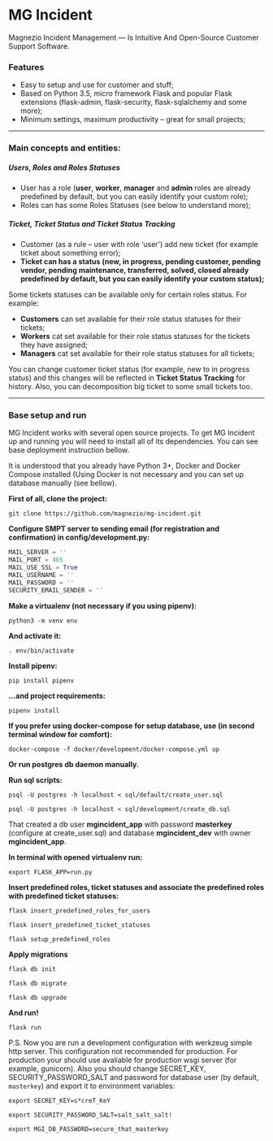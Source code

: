 # MG Incident
Magnezio Incident Management — Is Intuitive And Open-Source Customer Support Software.

### Features
* Easy to setup and use for customer and stuff;
* Based on Python 3.5, micro framework Flask and popular Flask extensions (flask-admin, flask-security, flask-sqlalchemy and some more);
*  Minimum settings, maximum productivity – great for small projects;

------------


### Main concepts and entities:
##### Users, Roles and Roles Statuses
- User has a role (**user**, **worker**, **manager** and **admin** roles are already predefined by default, but you can easily identify your custom role);
- Roles can has some Roles Statuses (see below to understand more);

##### Ticket, Ticket Status and Ticket Status Tracking
- Customer (as a rule – user with role ‘user’) add new ticket (for example ticket about something error);
- **Ticket can has a status (new, in progress, pending customer, pending vendor, pending maintenance, transferred, solved, closed already predefined by default, but you can easily identify your custom status);**

Some tickets statuses can be available only for certain roles status.
For example:
- **Customers** can set available for their role status statuses for their tickets;
- **Workers** cat set available for their role status statuses for the tickets they have assigned;
- **Managers** cat set available for their role status statuses for all tickets;

You can change customer ticket status (for example, new to in progress status) and this changes will be reflected in **Ticket Status Tracking** for history. Also, you can decomposition big ticket to some small tickets too.

------------


### Base setup and run
MG Incident works with several open source projects. To get MG Incident up and running you will need to install all of its dependencies. You can see base deployment instruction bellow.

It is understood that you already have Python 3+, Docker and Docker Compose installed (Using Docker is not necessary and you can set up database manually (see bellow).

**First of all, clone the project:**

`git clone https://github.com/magnezio/mg-incident.git`

**Configure SMPT server to sending email (for registration and confirmation) in config/development.py:**
```python
MAIL_SERVER = ''
MAIL_PORT = 465
MAIL_USE_SSL = True
MAIL_USERNAME = ''
MAIL_PASSWORD = ''
SECURITY_EMAIL_SENDER = ''
```
**Make a virtualenv (not necessary if you using pipenv):**

`python3 -m venv env`

**And activate it:**

`. env/bin/activate`

**Install pipenv:**

`pip install pipenv`

**...and project requirements:**

`pipenv install`

**If you prefer using docker-compose for setup database, use (in second terminal window for comfort):**

`docker-compose -f docker/development/docker-compose.yml up`

**Or run postgres db daemon manually.**

**Run sql scripts:**

`psql -U postgres -h localhost < sql/default/create_user.sql`

`psql -U postgres -h localhost < sql/development/create_db.sql`

That created a db user **mgincident_app** with password **masterkey** (configure at  create_user.sql) and database **mgincident_dev** with owner **mgincident_app**.

**In terminal with opened virtualenv run:**

`export FLASK_APP=run.py`

**Insert predefined roles, ticket statuses and associate the predefined roles with predefined ticket statuses:**

`flask insert_predefined_roles_for_users`

`flask insert_predefined_ticket_statuses`

`flask setup_predefined_roles`

**Apply migrations**

`flask db init`

`flask db migrate`

`flask db upgrade`

**And run!**

`flask run`

P.S. Now you are run a development configuration with werkzeug simple http server. This configuration not recommended for production.
For production your should use avaliable for production wsgi server (for example, gunicorn). Also you should change SECRET_KEY, SECURITY_PASSWORD_SALT and password for database user (by default, `masterkey`) and export it to environment variables:

`export SECRET_KEY=s*creT_KeY `

`export SECURITY_PASSWORD_SALT=salt_salt_salt! `

`export MGI_DB_PASSWORD=secure_that_masterkey`


